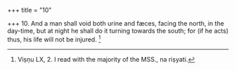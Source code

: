 +++
title = "10"

+++
10. And a man shall void both urine and fæces, facing the north, in the day-time, but at night he shall do it turning towards the south; for (if he acts) thus, his life will not be injured. [^7] 


[^7]:  Viṣṇu LX, 2. I read with the majority of the MSS., na riṣyati.
